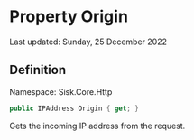 # Property Origin
Last updated: Sunday, 25 December 2022

## Definition
Namespace: Sisk.Core.Http

```csharp
public IPAddress Origin { get; }
```

Gets the incoming IP address from the request.

